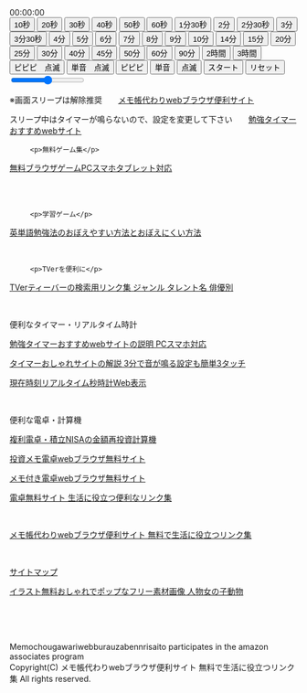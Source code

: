 <!DOCTYPE html>
<html lang="ja">
<head>
  <meta charset="UTF-8">
<meta name="description" content="タイマーおしゃれサイトはweb上で簡単設定できます。PC・スマホ・タブレット対応です">
        <meta name="keywords" content="タイマー,おしゃれ,サイト">
    <meta name="viewport" content="width=device-width, initial-scale=1.0, user-scalable=no">
  <title>タイマーおしゃれサイト</title>
  <link rel="stylesheet" href="yzp.css">
</head>
<body>  <div class="top-section">
    <div id="digital-timer">
      <span class="digit">00</span>:<span class="digit">00</span>:<span class="digit">00</span>
    </div>
    <div id="status"></div>
    <canvas id="analog-clock" width="80" height="80"></canvas>
  </div>
  
  <div class="middle-section">
    <button class="duration-btn" data-study="10" data-unit="sec">10秒</button>
    <button class="duration-btn" data-study="20" data-unit="sec">20秒</button>
    <button class="duration-btn" data-study="30" data-unit="sec">30秒</button>
    <button class="duration-btn" data-study="40" data-unit="sec">40秒</button>
    <button class="duration-btn" data-study="50" data-unit="sec">50秒</button>
    <button class="duration-btn" data-study="60" data-unit="sec">60秒</button>
    <button class="duration-btn" data-study="90" data-unit="sec">1分30秒</button>
    <button class="duration-btn" data-study="120" data-unit="sec">2分</button>
    <button class="duration-btn" data-study="150" data-unit="sec">2分30秒</button>
    <button class="duration-btn" data-study="180" data-unit="sec">3分</button>
    <button class="duration-btn" data-study="210" data-unit="sec">3分30秒</button>
    <button class="duration-btn" data-study="4" data-unit="min">4分</button>
    <button class="duration-btn" data-study="5" data-unit="min">5分</button>
    <button class="duration-btn" data-study="6" data-unit="min">6分</button>
    <button class="duration-btn" data-study="7" data-unit="min">7分</button>
    <button class="duration-btn" data-study="8" data-unit="min">8分</button>
    <button class="duration-btn" data-study="9" data-unit="min">9分</button>
    <button class="duration-btn" data-study="10" data-unit="min">10分</button>
    <button class="duration-btn" data-study="14" data-unit="min">14分</button>
    <button class="duration-btn" data-study="15" data-unit="min">15分</button>
    <button class="duration-btn" data-study="20" data-unit="min">20分</button>
    <button class="duration-btn" data-study="25" data-unit="min">25分</button>
    <button class="duration-btn" data-study="30" data-unit="min">30分</button>
    <button class="duration-btn" data-study="40" data-unit="min">40分</button>
    <button class="duration-btn" data-study="45" data-unit="min">45分</button>
    <button class="duration-btn" data-study="50" data-unit="min">50分</button>
    <button class="duration-btn" data-study="60" data-unit="min">60分</button>
    <button class="duration-btn" data-study="90" data-unit="min">90分</button>
    <button class="duration-btn" data-study="120" data-unit="min">2時間</button>
    <button class="duration-btn" data-study="180" data-unit="min">3時間</button>
  </div>
  
  <div class="duration-section">
    <button class="sound-btn" data-sound="electronic" data-blink="true">ピピピ　点滅</button>
    <button class="sound-btn" data-sound="triangle" data-blink="true">単音　点滅</button>
    <button class="sound-btn" data-sound="electronic" data-blink="false">ピピピ</button>
    <button class="sound-btn" data-sound="triangle" data-blink="false">単音</button>
    <button class="sound-btn" data-sound="none" data-blink="true">点滅</button>
    <button id="start">スタート</button>
    <button id="reset">リセット</button>
    <input type="range" id="volume-slider" min="0" max="1" step="0.01" value="0.5">
  </div>
  
  <div class="bottom-section">
  <p>※画面スリープは解除推奨　　<a href="https://memoc.pages.dev/" target="_blank">メモ帳代わりwebブラウザ便利サイト</a></p>
  <p>スリープ中はタイマーが鳴らないので、設定を変更して下さい　　<a href="https://memoc.pages.dev/yzp/" target="_blank">勉強タイマーおすすめwebサイト</a></p>
  </div>

         <p>無料ゲーム集</p>
<p class="left"><a href="https://memoc.pages.dev/game1/" target="_blank">無料ブラウザゲームPCスマホタブレット対応</a></p><br>
<br>

         <p>学習ゲーム</p>
<p class="left"><a href="https://memoc.pages.dev/y10k2/" target="_blank">英単語勉強法のおぼえやすい方法とおぼえにくい方法</a></p>
<br>

         <p>TVerを便利に</p>
<p class="left"><a href="https://memoc.pages.dev/tver/" target="_blank">TVerティーバーの検索用リンク集 ジャンル タレント名 俳優別</a></p>
<br>
         <p>便利なタイマー・リアルタイム時計</p>
<p class="left"><a href="https://memoc.pages.dev/yzp1/" target="_blank">勉強タイマーおすすめwebサイトの説明 PCスマホ対応</a></p>
<p class="left"><a href="https://memoc.pages.dev/yzpa1/" target="_blank">タイマーおしゃれサイトの解説 3分で音が鳴る設定も簡単3タッチ</a></p>
<p class="left"><a href="https://memoc.pages.dev/tokei/" target="_blank">現在時刻リアルタイム秒時計Web表示</a></p>
<br>
         <p>便利な電卓・計算機</p>
<p class="left"><a href="https://memoc.pages.dev/interestcalculation/" target="_blank">複利電卓・積立NISAの金額再投資計算機</a></p>
<p class="left"><a href="https://memoc.pages.dev/toushi/" target="_blank">投資メモ電卓webブラウザ無料サイト</a></p>
<p class="left"><a href="https://memoc.pages.dev/memode/" target="_blank">メモ付き電卓webブラウザ無料サイト</a></p>
<p class="left"><a href="https://memoc.pages.dev/muden/" target="_blank">電卓無料サイト 生活に役立つ便利なリンク集</a></p>
  <br>
        <div id="footer"><p><a href="https://memoc.pages.dev/">メモ帳代わりwebブラウザ便利サイト 無料で生活に役立つリンク集</a></p><br>
<p><a href="https://memoc.pages.dev/sitemap/">サイトマップ</a></p>
<p><a href="https://memoc.pages.dev/illust/">イラスト無料おしゃれでポップなフリー素材画像 人物女の子動物</a></p><br><br><br>
        <p><span class="copyright">
        Memochougawariwebburauzabennrisaito participates in the amazon associates program<br>
        Copyright(C) メモ帳代わりwebブラウザ便利サイト 無料で生活に役立つリンク集 All rights reserved. </span><br><br><br></p>
        </div>

<script src="/js/yzpa.js"></script>

</body>
</html>
